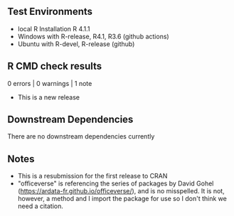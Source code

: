 ## Test Environments

* local R Installation R 4.1.1
* Windows with R-release, R4.1, R3.6 (github actions)
* Ubuntu with R-devel, R-release (github)


## R CMD check results

0 errors | 0 warnings | 1 note

* This is a new release

## Downstream Dependencies

There are no downstream dependencies currently

## Notes

* This is a resubmission for the first release to CRAN
* "officeverse" is referencing the series of packages by David Gohel (https://ardata-fr.github.io/officeverse/), and is no misspelled. It is not, however, a method and I import the package for use so I don't think we need a citation.

